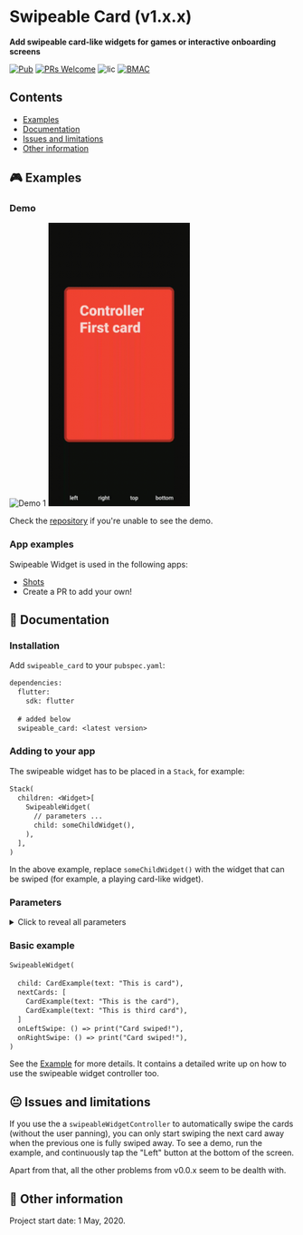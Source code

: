 <!-- omit in toc -->
# Swipeable Card (v1.x.x)

**Add swipeable card-like widgets for games or interactive onboarding screens**

[![Pub](https://img.shields.io/pub/v/swipeable_card.svg?style=flat-square)]()
[![PRs Welcome](https://img.shields.io/badge/PRs-welcome-brightgreen.svg?style=flat-square)](http://makeapullrequest.com)
![lic](https://img.shields.io/github/license/themindstorm/swipeable_card?style=flat-square)
[![BMAC](https://img.shields.io/badge/Donate-Buy%20Me%20A%20Coffee-orange.svg?style=flat-square)](https://www.buymeacoffee.com/ninest) 


## Contents
- [Examples](#Examples)
- [Documentation](#Documentation)
- [Issues and limitations](#Issues-and-limitations)
- [Other information](#Other-information)

## 🎮 Examples

### Demo
<img alt="Demo 1" src="./readme-assets/demo-1.gif" height="500"> <img alt="Demo 2" src="./readme-assets/demo-2.gif" height="500">

Check the [repository](https://github.com/ninest/swipeable_card) if you're unable to see the demo.

### App examples
Swipeable Widget is used in the following apps:
- [Shots](https://github.com/ninest/Shots)
- Create a PR to add your own!

## 📒 Documentation

### Installation
Add `swipeable_card` to your `pubspec.yaml`:

```
dependencies:
  flutter:
    sdk: flutter

  # added below
  swipeable_card: <latest version>
```

### Adding to your app

The swipeable widget has to be placed in a `Stack`, for example:

```
Stack(
  children: <Widget>[
    SwipeableWidget(
      // parameters ...
      child: someChildWidget(),
    ),
  ],
)
```

In the above example, replace `someChildWidget()` with the widget that can be swiped (for example, a playing card-like widget).

### Parameters

<details>

<summary>
Click to reveal all parameters
</summary>

#### int `animationDuration`
- The animation duration that dictates
  - How long it takes the widget to move back to the origin
  - How long it takes for the widget to animate off the screen

  Default value: `700`

#### double `horizontalThreshold`
- The position the swipeable widget is moved horizontally for it to be moved away. 

  Once the widget is moved beyong this theshold, the function `onHorizontalSwipe` is called.

  This [diagram in this video](https://youtu.be/g2E7yl3MwMk?t=56) may help you visualize the correct position.

  Default value: `0.85`

#### double `verticalThreshold`
- **Not implemented yet.**

  The position the swipeable is moved vertically for it to be moved away.

  Once the widget is moved beyong this theshold, the function `onVerticalSwipe` is called.

  This [diagram in this video](https://youtu.be/g2E7yl3MwMk?t=56) may help you visualize the correct position.

  Default value: `0.95`


#### Function `onLeftSwipe`
- The function called when the card is moved beyond the left side `horizontalThreshold` (in terms of Align). If you're making a card game, this is where you would call the function that calls the next card.

#### Function `onRightSwipe`
- Similar to `onLeftSwipe`

#### SwipeableWidgetController `swipeableWidgetController`
- Controller that can swipe the card automatically (without user interaction).

  The following methods exist:
  - `_swipeableWidgetController.triggerSwipeLeft()`
  - `_swipeableWidgetController.triggerSwipeRight()`

  The below two also exist, but are not yet implemented:
  - `_swipeableWidgetController.triggerSwipeTop()`
  - `_swipeableWidgetController.triggerSwipeBottom()`

#### Widget `child` (required)
- The child widget, which will be swipeable.


#### List<Widget> `children`
- The widgets behind the `child` 

  These can be the other cards if it's a card game.

</details>


### Basic example
```
SwipeableWidget(

  child: CardExample(text: "This is card"),
  nextCards: [
    CardExample(text: "This is the card"),
    CardExample(text: "This is third card"),
  ]
  onLeftSwipe: () => print("Card swiped!"),
  onRightSwipe: () => print("Card swiped!"),
)
```
See the [Example](https://github.com/ninest/swipeable_card/tree/v1.x.x/example) for more details. It contains a detailed write up on how to use the swipeable widget controller too.

## 😐 Issues and limitations

If you use the a `swipeableWidgetController` to automatically swipe the cards (without the user panning), you can only start swiping the next card away when the previous one is fully swiped away. To see a demo, run the example, and continuously tap the "Left" button at the bottom of the screen.

Apart from that, all the other problems from v0.0.x seem to be dealth with.

## 📝 Other information
Project start date: 1 May, 2020.

<!-- This package was extracted from my app [Shots](https://github.com/themindstorm/Shots). Check it out! -->